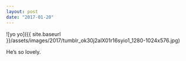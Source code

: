 ```yaml
---
layout: post
date: "2017-01-20"
---
```


![yo yo]({{ site.baseurl }}/assets/images/2017/tumblr_ok30j2alX01r16syio1_1280-1024x576.jpg)

He’s so lovely.
